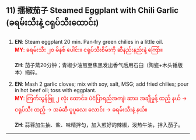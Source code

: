 ## 11) 擂椒茄子 Steamed Eggplant with Chili Garlic (ခရမ်းသီးနဲ့ ငရုပ်သီးထောင်း)

1. **EN**: Steam eggplant 20 min. Pan‑fry green chilies in a little oil.  
<span style="color:red">   **MY**: ခရမ်းသီး ၂၀ မိနစ် ပေါင်း။ ငရုပ်သီးစိမ်းကို ဆီနည်းနည်းနဲ့ ကြော်။  </span>

   **ZH**: 茄子蒸20分钟；青椒少油煎至焦黑发出香气后用石臼（陶瓷+木头锤版本）捣碎。

2. **EN**: Mash 2 garlic cloves; mix with soy, salt, MSG; add fried chilies; pour in hot beef oil; toss with eggplant.  
<span style="color:red">   **MY**: ကြက်သွန်ဖြူ ၂ လုံး ထောင်း၊ ပဲငံပြာရည်အကျဲ၊ ဆား၊ အချိုမှုန့် ထည့် နယ် → ငရုပ်သီး ထည့် → အမဲဆီ ပူပူလေး လောင်း → ခရမ်းသီးနဲ့ နယ်။  </span>

   **ZH**: 蒜蓉加生抽、盐、味精拌匀，加入煎好的辣椒，泼热牛油，拌入茄子。

---

<a id="r12"></a>
